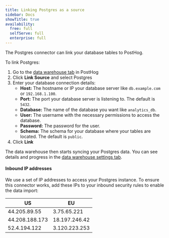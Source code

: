 ```yaml
---
title: Linking Postgres as a source
sidebar: Docs
showTitle: true
availability:
  free: full
  selfServe: full
  enterprise: full
---
```


The Postgres connector can link your database tables to PostHog.

To link Postgres:

1. Go to the [data warehouse tab](https://us.posthog.com/data-warehouse) in PostHog
2. Click **Link Source** and select Postgres
3. Enter your database connection details:
    - **Host:** The hostname or IP your database server like `db.example.com` or `192.168.1.100`.
    - **Port:** The port your database server is listening to. The default is `5432`.
    - **Database:** The name of the database you want like `analytics_db`.
    - **User:** The username with the necessary permissions to access the database.
    - **Password:** The password for the user.
    - **Schema:** The schema for your database where your tables are located. The default is `public`.
4. Click **Link**

The data warehouse then starts syncing your Postgres data. You can see details and progress in the [data warehouse settings tab](https://us.posthog.com/data-warehouse/settings).

#### Inbound IP addresses

We use a set of IP addresses to access your Postgres instance. To ensure this connector works, add these IPs to your inbound security rules to enable the data import:

| US | EU |
| --- | --- |
| 44.205.89.55  | 3.75.65.221 |
| 44.208.188.173 | 18.197.246.42 |
| 52.4.194.122 | 3.120.223.253 |